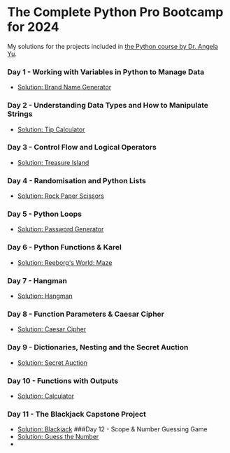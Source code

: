 # The Complete Python Pro Bootcamp for 2024

My solutions for the projects included in [the Python course by Dr. Angela Yu](https://www.udemy.com/course/100-days-of-code/).

### Day 1 - Working with Variables in Python to Manage Data
* [Solution: Brand Name Generator](day01)
### Day 2 - Understanding Data Types and How to Manipulate Strings
* [Solution: Tip Calculator](day02)
### Day 3 - Control Flow and Logical Operators
* [Solution: Treasure Island](day03)
### Day 4 - Randomisation and Python Lists
* [Solution: Rock Paper Scissors](day04)
### Day 5 - Python Loops
* [Solution: Password Generator](day05)
### Day 6 - Python Functions & Karel
* [Solution: Reeborg's World: Maze](day06)
### Day 7 - Hangman
* [Solution: Hangman](day07)
### Day 8 - Function Parameters & Caesar Cipher
* [Solution: Caesar Cipher](day08)
### Day 9 - Dictionaries, Nesting and the Secret Auction
* [Solution: Secret Auction](day09)
### Day 10 - Functions with Outputs
* [Solution: Calculator](day10)
### Day 11 - The Blackjack Capstone Project
* [Solution: Blackjack](day11)
###Day 12 - Scope & Number Guessing Game
* [Solution: Guess the Number](day12)
* 